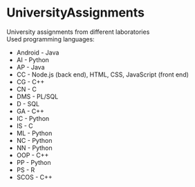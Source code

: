# UniversityAssignments
University assignments from different laboratories  
Used programming languages:  
 - Android - Java  
 - AI - Python  
 - AP - Java  
 - CC - Node.js (back end), HTML, CSS, JavaScript (front end)  
 - CG - C++  
 - CN - C  
 - DMS - PL/SQL  
 - D - SQL  
 - GA - C++  
 - IC - Python  
 - IS - C  
 - ML - Python  
 - NC - Python  
 - NN - Python  
 - OOP - C++  
 - PP - Python  
 - PS - R  
 - SCOS - C++
